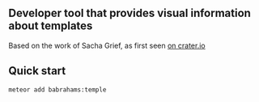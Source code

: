 Developer tool that provides visual information about templates
----

Based on the work of Sacha Grief, as first seen [on crater.io](http://crater.io/posts/CrigwRm5dfcDE625e)

Quick start
----

```
meteor add babrahams:temple
```